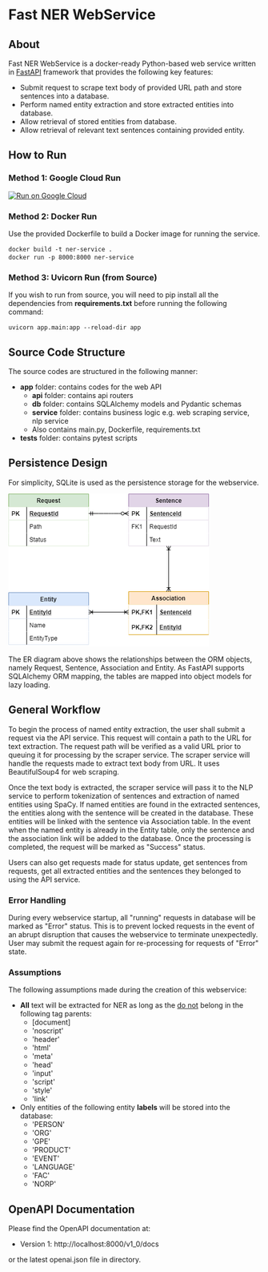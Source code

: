 # Fast NER WebService
## About
Fast NER WebService is a docker-ready Python-based web service written in [FastAPI](https://fastapi.tiangolo.com/) framework that provides the following key features:
+ Submit request to scrape text body of provided URL path and store sentences into a database.
+ Perform named entity extraction and store extracted entities into database.
+ Allow retrieval of stored entities from database.
+ Allow retrieval of relevant text sentences containing provided entity.

## How to Run
### Method 1: Google Cloud Run
[![Run on Google Cloud](https://deploy.cloud.run/button.svg)](https://deploy.cloud.run?git_repo=https://github.com/kkaryl/fast-ner-service/fast-ner-service.git)

### Method 2: Docker Run
Use the provided Dockerfile to build a Docker image for running the service.
```shell script
docker build -t ner-service .
docker run -p 8000:8000 ner-service
```

### Method 3: Uvicorn Run (from Source)
If you wish to run from source, you will need to pip install all the dependencies from **requirements.txt** before running the following command:

```shell script
uvicorn app.main:app --reload-dir app
```

## Source Code Structure
The source codes are structured in the following manner:
+ **app** folder: contains codes for the web API
    + **api** folder: contains api routers
    + **db** folder: contains SQLAlchemy models and Pydantic schemas
    + **service** folder: contains business logic e.g. web scraping service, nlp service
    + Also contains main.py, Dockerfile, requirements.txt
+ **tests** folder: contains pytest scripts


## Persistence Design
For simplicity, SQLite is used as the persistence storage for the webservice.

![ner_entity_diagram](README.assets/ner_entity_diagram.png)

The ER diagram above shows the relationships between the ORM objects, namely Request, Sentence, Association and Entity. As FastAPI supports SQLAlchemy ORM mapping, the tables are mapped into object models for lazy loading.

## General Workflow

To begin the process of named entity extraction, the user shall submit a request via the API service. This request will contain a path to the URL for text extraction. The request path will be verified as a valid URL prior to queuing it for processing by the scraper service. The scraper service will handle the requests made to extract text body from URL. It uses BeautifulSoup4 for web scraping. 

Once the text body is extracted, the scraper service will pass it to the NLP service to perform tokenization of sentences and extraction of named entities using SpaCy. If named entities are found in the extracted sentences, the entities along with the sentence will be created in the database. These entities will be linked with the sentence via Association table. In the event when the named entity is already in the Entity table, only the sentence and the association link will be added to the database. Once the processing is completed, the request will be marked as "Success" status. 

Users can also get requests made for status update, get sentences from requests, get all extracted entities and the sentences they belonged to using the API service.

### Error Handling

During every webservice startup, all "running" requests in database will be marked as "Error" status. This is to prevent locked requests in the event of an abrupt disruption that causes the webservice to terminate unexpectedly. User may submit the request again for re-processing for requests of "Error" state.

### Assumptions
The following assumptions made during the creation of this webservice:
+ **All** text will be extracted for NER as long as the <u>do not</u> belong in the following tag parents:
    + [document]
    + 'noscript'
    + 'header'
    + 'html'
    + 'meta'
    + 'head'
    + 'input'
    + 'script'
    + 'style'
    + 'link'
+ Only entities of the following entity **labels** will be stored into the database:
    + 'PERSON'
    + 'ORG'
    + 'GPE'
    + 'PRODUCT'
    + 'EVENT'
    + 'LANGUAGE'
    + 'FAC'
    + 'NORP'

## OpenAPI Documentation
Please find the OpenAPI documentation at:
+ Version 1: http://localhost:8000/v1_0/docs

or the latest openai.json file in directory.